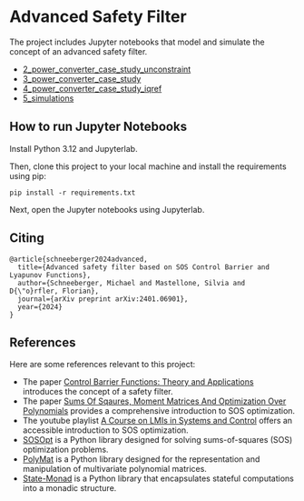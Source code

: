 # Advanced Safety Filter

The project includes Jupyter notebooks that model and simulate the concept of an advanced safety filter.

* [2_power_converter_case_study_unconstraint](https://github.com/MichaelSchneeberger/advanced-safety-filter/blob/main/jupyter/2_power_converter_case_study_unconstraint.ipynb)
* [3_power_converter_case_study](https://github.com/MichaelSchneeberger/advanced-safety-filter/blob/main/jupyter/3_power_converter_case_study.ipynb)
* [4_power_converter_case_study_iqref](https://github.com/MichaelSchneeberger/advanced-safety-filter/blob/main/jupyter/4_power_converter_case_study_iqref.ipynb)
* [5_simulations](https://github.com/MichaelSchneeberger/advanced-safety-filter/blob/main/jupyter/5_simulations.ipynb)



## How to run Jupyter Notebooks

Install Python 3.12 and Jupyterlab.

Then, clone this project to your local machine and install the requirements using pip:

```
pip install -r requirements.txt
```

Next, open the Jupyter notebooks using Jupyterlab.


## Citing
```
@article{schneeberger2024advanced,
  title={Advanced safety filter based on SOS Control Barrier and Lyapunov Functions},
  author={Schneeberger, Michael and Mastellone, Silvia and D{\"o}rfler, Florian},
  journal={arXiv preprint arXiv:2401.06901},
  year={2024}
}
```

## References

Here are some references relevant to this project:

* The paper [Control Barrier Functions: Theory and Applications](https://arxiv.org/pdf/1903.11199) introduces the concept of a safety filter.
* The paper [Sums Of Sqaures, Moment Matrices And Optimization Over Polynomials](https://homepages.cwi.nl/~monique/files/moment-ima-update-new.pdf) provides a comprehensive introduction to SOS optimization.
* The youtube playlist [A Course on LMIs in Systems and Control](https://www.youtube.com/playlist?list=PL5ebyVGQORm6n158o-I_liUZ7Q5Od43li) offers an accessible introduction to SOS optimization.
* [SOSOpt](https://github.com/MichaelSchneeberger/sosopt) is a Python library designed for solving sums-of-squares (SOS) optimization problems.
* [PolyMat](https://github.com/MichaelSchneeberger/sosmap) is a Python library designed for the representation and manipulation of multivariate polynomial matrices.
* [State-Monad](https://github.com/MichaelSchneeberger/state-monad) is a Python library that encapsulates stateful computations into a monadic structure.
